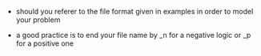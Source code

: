 * should you referer to the file format given in examples in order to model your problem

* a good practice is to end your file name by _n for a negative logic or _p for a positive one
